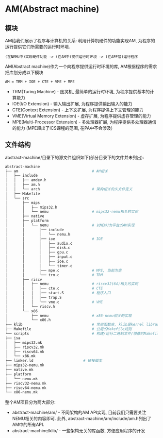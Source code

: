 # AM(Abstract machine)

## 模块

AM给我们展示了程序与计算机的关系: 利用计算机硬件的功能实现AM, 为程序的运行提供它们所需要的运行时环境.

```text
(在NEMU中)实现硬件功能 -> (在AM中)提供运行时环境 -> (在APP层)运行程序
```

AM(Abstract machine)作为一个向程序提供运行时环境的库, AM根据程序的需求把库划分成以下模块

```txt
AM = TRM + IOE + CTE + VME + MPE
```

+ TRM(Turing Machine) - 图灵机, 最简单的运行时环境, 为程序提供基本的计算能力
+ IOE(I/O Extension) - 输入输出扩展, 为程序提供输出输入的能力
+ CTE(Context Extension) - 上下文扩展, 为程序提供上下文管理的能力
+ VME(Virtual Memory Extension) - 虚存扩展, 为程序提供虚存管理的能力
+ MPE(Multi-Processor Extension) - 多处理器扩展, 为程序提供多处理器通信的能力 (MPE超出了ICS课程的范围, 在PA中不会涉及)

## 文件结构

abstract-machine/目录下的源文件组织如下(部分目录下的文件并未列出):

```bash
abstract-machine
├── am                                  # AM相关
│   ├── include
│   │   ├── amdev.h
│   │   ├── am.h
│   │   └── arch                        # 架构相关的头文件定义
│   ├── Makefile
│   └── src
│       ├── mips
│       │   ├── mips32.h
│       │   └── nemu                    # mips32-nemu相关的实现
│       ├── native
│       ├── platform
│       │   └── nemu                    # 以NEMU为平台的AM实现
│       │       ├── include
│       │       │   └── nemu.h
│       │       ├── ioe                 # IOE
│       │       │   ├── audio.c
│       │       │   ├── disk.c
│       │       │   ├── gpu.c
│       │       │   ├── input.c
│       │       │   ├── ioe.c
│       │       │   └── timer.c
│       │       ├── mpe.c               # MPE, 当前为空
│       │       └── trm.c               # TRM
│       ├── riscv
│       │   ├── nemu                    # riscv32(64)相关的实现
│       │   │   ├── cte.c               # CTE
│       │   │   ├── start.S             # 程序入口
│       │   │   ├── trap.S
│       │   │   └── vme.c               # VME
│       │   └── riscv.h
│       └── x86
│           ├── nemu                    # x86-nemu相关的实现
│           └── x86.h
├── klib                                # 常用函数库, klib是kernel library的意思, 用于提供一些兼容libc的基础功能.
├── Makefile                            # 公用的Makefile规则
└── scripts                             # 构建/运行二进制文件/镜像的Makefile
├── isa
│   ├── mips32.mk
│   ├── riscv32.mk
│   ├── riscv64.mk
│   └── x86.mk
├── linker.ld                       # 链接脚本
├── mips32-nemu.mk
├── native.mk
├── platform
│   └── nemu.mk
├── riscv32-nemu.mk
├── riscv64-nemu.mk
└── x86-nemu.mk
```

整个AM项目分为两大部分:
+ abstract-machine/am/ - 不同架构的AM API实现, 目前我们只需要关注NEMU相关的内容即可. 此外, abstract-machine/am/include/am.h列出了AM中的所有API.
+ abstract-machine/klib/ - 一些架构无关的库函数, 方便应用程序的开发